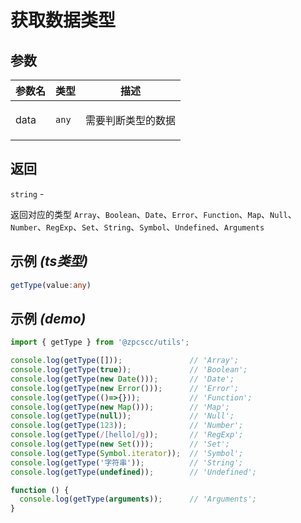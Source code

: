 # 获取数据类型

## 参数

| 参数名 | 类型             | 描述                      |
| ------ | ---------------- | ------------------------- |
| data   | <code>any</code> | <p>需要判断类型的数据</p> |

## 返回

<code>string</code> - <p>返回对应的类型 <code>Array</code>、<code>Boolean</code>、<code>Date</code>、<code>Error</code>、<code>Function</code>、<code>Map</code>、<code>Null</code>、<code>Number</code>、<code>RegExp</code>、<code>Set</code>、<code>String</code>、<code>Symbol</code>、<code>Undefined</code>、<code>Arguments</code></p>

## 示例 _(ts类型)_

```typescript
getType(value:any)
```

## 示例 _(demo)_

```typescript
import { getType } from '@zpcscc/utils';

console.log(getType([]));               // 'Array';
console.log(getType(true));             // 'Boolean';
console.log(getType(new Date()));       // 'Date';
console.log(getType(new Error()));      // 'Error';
console.log(getType(()=>{}));           // 'Function';
console.log(getType(new Map()));        // 'Map';
console.log(getType(null));             // 'Null';
console.log(getType(123));              // 'Number';
console.log(getType(/[hello]/g));       // 'RegExp';
console.log(getType(new Set()));        // 'Set';
console.log(getType(Symbol.iterator));  // 'Symbol';
console.log(getType('字符串'));          // 'String';
console.log(getType(undefined));        // 'Undefined';

function () {
  console.log(getType(arguments));      // 'Arguments';
}
```

